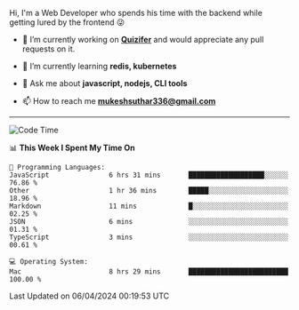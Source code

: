 Hi, I'm a Web Developer who spends his time with the backend while getting lured by the frontend 😜

- 🔭 I’m currently working on **[Quizifer](https://github.com/SutharMukesh/Quizifer/)** and would appreciate any pull requests on it.

- 🌱 I’m currently learning **redis, kubernetes**

- 💬 Ask me about **javascript, nodejs, CLI tools**

- 📫 How to reach me **mukeshsuthar336@gmail.com**

---
<!--START_SECTION:waka-->
![Code Time](http://img.shields.io/badge/Code%20Time-2%2C901%20hrs%2049%20mins-blue)

📊 **This Week I Spent My Time On** 

```text
💬 Programming Languages: 
JavaScript               6 hrs 31 mins       ███████████████████░░░░░░   76.86 % 
Other                    1 hr 36 mins        █████░░░░░░░░░░░░░░░░░░░░   18.96 % 
Markdown                 11 mins             █░░░░░░░░░░░░░░░░░░░░░░░░   02.25 % 
JSON                     6 mins              ░░░░░░░░░░░░░░░░░░░░░░░░░   01.31 % 
TypeScript               3 mins              ░░░░░░░░░░░░░░░░░░░░░░░░░   00.61 % 

💻 Operating System: 
Mac                      8 hrs 29 mins       █████████████████████████   100.00 % 
```


 Last Updated on 06/04/2024 00:19:53 UTC
<!--END_SECTION:waka-->
